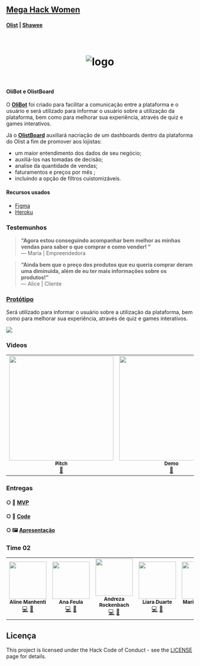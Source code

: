 ## [Mega Hack Women](https://www.megahackwomen.com.br/) 
####  [Olist](https://olist.com/) | [Shawee](https://shawee.io/pt/) 



<h1 align="center">
<br />
  <img src="https://i.imgur.com/jUMM5Ia.png" alt="logo" border="0">
<br />
<br />

</h1>

#### OliBot e OlistBoard



O [**OliBot**](https://mega-hack-women.herokuapp.com/)  foi criado para facilitar a comunicação entre a plataforma e o usuário e será utilizado para informar o usuário sobre a utilização da plataforma, bem como para melhorar sua experiência, através de quiz e games interativos. 

Já o [**OlistBoard**](https://mega-hack-women.herokuapp.com/) auxiliará nacriação de um dashboards dentro da plataforma do Olist a fim de promover aos lojistas:
- um maior entendimento dos dados de seu negócio;
- auxiliá-los nas tomadas de decisão;
- analise da quantidade de vendas; 
- faturamentos e preços por mês ;
- incluindo a opção de filtros cuistomizáveis.


#### Recursos usados
- [Figma](https://www.figma.com/)
- [Heroku](https://www.heroku.com/)
  
  

### Testemunhos


> **“Agora estou  conseguindo acompanhar bem melhor as minhas vendas para saber o que comprar e como vender! ”**<br>
> — Maria | Empreendedora

> **“Ainda bem que o preço dos produtos que eu queria comprar deram uma  diminuida, além de eu ter mais informações sobre os produtos!”**<br>
> — Alice | Cliente


### [Protótipo](https://mega-hack-women.herokuapp.com/)

Será utilizado para informar o usuário sobre a utilização da plataforma, bem como para melhorar sua experiência, através de quiz e games interativos. 



![](https://i.imgur.com/NRixgC5.png)



### Videos

<table>
  <tr>
    <td align="center"><a href="https://www.youtube.com/watch?v=KjtVrT3lUfI&feature=youtu.be"><img src="https://i.imgur.com/7f0ZkbD.png" width="280px;" alt=""/><br /><sub><b>Pitch</b></sub></a><br /><a href="https://www.youtube.com/watch?v=KjtVrT3lUfI&feature=youtu.be" title="YouTube">🎥</a></td>
    <td align="center"><a href="https://youtu.be/U2fUmmdjDMw"><img src="https://i.imgur.com/SFfSyFK.png" width="280px;" alt=""/><br /><sub><b>Demo</b></sub></a><br /><a href="https://youtu.be/U2fUmmdjDMw" title="YouTube">🎥</a></td>
</table>


### Entregas

####  ○  📲 [MVP](https://mega-hack-women.herokuapp.com/)

####  ○  📇 [Code](https://github.com/liara987/mega-hack-women/blob/master/README.md)

####  ○  🖼️ [Apresentação](https://drive.google.com/file/d/1xu9vBeG39u15BexDmw6LLl3qBiQSv4-d/view?usp=sharing)



### Time 02

<table>
  <tr>
     <td align="center"><a href="https://www.linkedin.com/in/aline-manhenti-neves-8ab031167/"><img src="https://i.imgur.com/QMCLYT3.jpg" width="100px;" alt=""/><br /><sub><b> Aline Manhenti</b></sub></a><br /><a href="https://www.linkedin.com/in/aline-manhenti-neves-8ab031167/" title="Site">💻</a> <a href="https://www.linkedin.com/in/aline-manhenti-neves-8ab031167/" title="Email">📧</a> </td>
     <td align="center"><a href="https://www.linkedin.com/in/ana-daniele-feula-842219140/"><img src="https://i.imgur.com/Ecu6m0w.jpg" width="100px;" alt=""/><br /><sub><b> Ana Feula</b></sub></a><br /><a href="ananidesigner@gmail.com" title="Site">💻</a> <a href="https://www.linkedin.com/in/ana-daniele-feula-842219140/" title="Email">📧</a> </td>
     <td align="center"><a href="https://www.linkedin.com/in/andrezarockenbach/"><img src="https://i.imgur.com/E2kkn0p.jpg" width="100px;" alt=""/><br /><sub><b> Andreza Rockenbach</b></sub></a><br /><a href="https://www.linkedin.com/in/andrezarockenbach/" title="Site">💻</a> <a href="https://www.linkedin.com/in/andrezarockenbach/" title="Email">📧</a> </td>
     <td align="center"><a href="https://www.linkedin.com/in/liara-programadora/"><img src="https://i.imgur.com/xbEfigR.jpg" width="100px;" alt=""/><br /><sub><b> Liara Duarte</b></sub></a><br /><a href="https://www.linkedin.com/in/liara-programadora/" title="Site">💻</a> <a href="https://www.linkedin.com/in/liara-programadora/" title="Email">📧</a> </td>
     <td align="center"><a href="https://mrncstt.github.io/posts/"><img src="https://i.imgur.com/UMWYzzG.jpg" width="100px;" alt=""/><br /><sub><b>Mariana Costa</b></sub></a><br /><a href="marianacosta.data@gmail.com" title="Site">💻</a> <a href="https://mrncstt.github.io/" title="Email">📧</a> </td>
 </table>


## Licença

This project is licensed under the Hack Code of Conduct - see the [LICENSE](https://hackcodeofconduct.org/) page for details.
